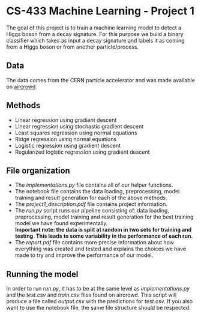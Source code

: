 # CS-433 Machine Learning - Project 1
The goal of this project is to train a machine learning model to detect a Higgs boson from a decay signature. For this purpose we build a binary classifier which takes as input a decay signature and labels it as coming from a Higgs boson or from another particle/process.
## Data
The data comes from the CERN particle accelerator and was made available on [aircrowd](https://www.aicrowd.com/challenges/epfl-machine-learning-higgs/dataset_files).
## Methods
- Linear regression using gradient descent
- Linear regression using stochastic gradient descent
- Least squares regression using normal equations
- Ridge regression using normal equations
- Logistic regression using gradient descent
- Regularized logistic regression using gradient descent
## File organization

* The *implementations.py* file contains all of our helper functions.
* The notebook file contains the data loading, preprocessing, model training and result generation for each of the above methods.
* The *project1_description.pdf* file contains project information.
* The *run.py* script runs our pipeline consisting of: data loading, preprocessing, model training and result generation for the best training model we have found experimentally.  
**Important note: the data is split at random in two sets for training and testing. This leads to some variability in the performance of each run.**
* The *report.pdf* file contains more precise information about how everything was created and tested and explains the choices we have made to try and improve the performance of our model.
  
 ## Running the model
In order to run *run.py*, it has to be at the same level as *implementations.py* and the *test.csv* and *train.csv* files found on aircrowd. This script will produce a file called *output.csv* with the predictions for *test.csv*.
If you also want to use the notebook file, the same file structure should be respected.
